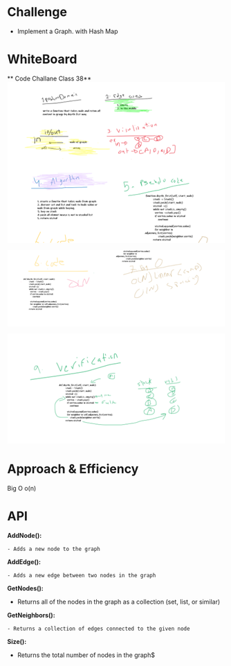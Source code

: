 # Challenge

- Implement a Graph. with Hash Map
# WhiteBoard

** Code Challane Class 38**
![Depth-First](Depth_First_1.PNG)

![Depth-First](Depth_First_2.PNG)

![Depth-First](Depth_First_3.PNG)

# Approach & Efficiency

Big O
o(n)

# API

**AddNode():**

    - Adds a new node to the graph


**AddEdge():**

    - Adds a new edge between two nodes in the graph


**GetNodes():**

- Returns all of the nodes in the graph as a collection (set, list, or similar)

**GetNeighbors():**

    - Returns a collection of edges connected to the given node  

**Size():**

- Returns the total number of nodes in the graph$